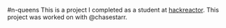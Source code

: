 #n-queens
This is a project I completed as a student at [hackreactor](http://hackreactor.com). This project was worked on with @chasestarr.
